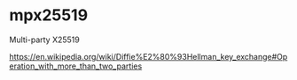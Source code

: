 # mpx25519

Multi-party X25519

https://en.wikipedia.org/wiki/Diffie%E2%80%93Hellman_key_exchange#Operation_with_more_than_two_parties
